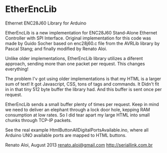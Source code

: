 EtherEncLib
===========

Ethernet ENC28J60 Library for Arduino

EtherEncLib is a new implementation for ENC28J60 Stand-Alone Ethernet Controller with SPI Interface. 
Original implementation for this code was made by Guido Socher based on enc28j60.c file from the 
AVRLib library by Pascal Stang; and finally modified by Renato Aloi.

Unlike older implementations, EtherEncLib library utilizes a diferent approach, 
sending more than one packet per request. This changes everything!

The problem I'v got using older implementations is that my HTML is a larger sum of text!
It got Javascript, CSS, tons of tags and commands. It Didn't fit in in that tiny 512 byte 
buffer the library had. And this buffer is sent once per request.

EtherEncLib sends a small buffer plenty of times per request. Keep in mind we need to deliver
an elephant through a lock door hole, kepping RAM consumption at low rates. So I did tear apart
my large HTML into small chunks through TCP-IP packets.

See the real example HtmlButtonAllDigitalPortsAvailable.ino, where all Arduino UNO available ports
are mapped to HTML buttons.

Renato Aloi, August 2013
renato.aloi@gmail.com
http://seriallink.com.br
